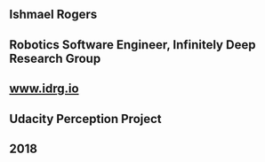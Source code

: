 ## Ishmael Rogers 
## Robotics Software Engineer, Infinitely Deep Research Group
## www.idrg.io
## Udacity Perception Project
## 2018

